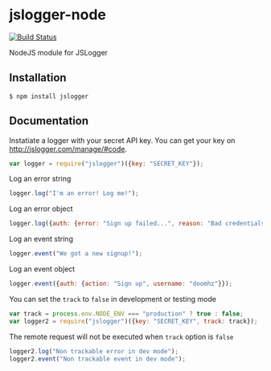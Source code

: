 jslogger-node
=============

[![Build Status](https://secure.travis-ci.org/jslogger/jslogger-node.png)](http://travis-ci.org/jslogger/jslogger-node)

NodeJS module for JSLogger

## Installation

    $ npm install jslogger

## Documentation

Instatiate a logger with your secret API key. You can get your key on http://jslogger.com/manage/#code.
```javascript
var logger = require("jslogger")({key: "SECRET_KEY"});
```

Log an error string
```javascript
logger.log("I'm an error! Log me!");
```

Log an error object
```javascript
logger.log({auth: {error: "Sign up failed...", reason: "Bad credentials."}});
```

Log an event string
```javascript
logger.event("We got a new signup!");
```

Log an event object
```javascript
logger.event({auth: {action: "Sign up", username: "doomhz"}});
```

You can set the `track` to `false` in development or testing mode
```javascript
var track = process.env.NODE_ENV === "production" ? true : false;
var logger2 = require("jslogger")({key: "SECRET_KEY", track: track});
```

The remote request will not be executed when `track` option is `false`
```javascript
logger2.log("Non trackable error in dev mode");
logger2.event("Non trackable event in dev mode");
```